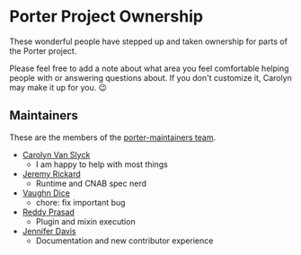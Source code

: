 # Porter Project Ownership

These wonderful people have stepped up and taken ownership for parts of the Porter project.

Please feel free to add a note about what area you feel comfortable helping people with or answering
questions about. If you don't customize it, Carolyn may make it up for you. 😉

## Maintainers

These are the members of the [porter-maintainers team](https://github.com/orgs/deislabs/teams/porter-maintainers).

* [Carolyn Van Slyck](https://github.com/carolynvs)
    * I am happy to help with most things
* [Jeremy Rickard](https://github.com/jeremyrickard)
    * Runtime and CNAB spec nerd
* [Vaughn Dice](https://github.com/vdice)
    * chore: fix important bug
* [Reddy Prasad](https://github.com/dev-drprasad)
    * Plugin and mixin execution
* [Jennifer Davis](https://github.com/iennae)
    * Documentation and new contributor experience
